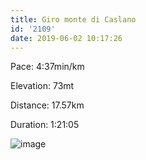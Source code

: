 ```yaml
---
title: Giro monte di Caslano
id: '2109'
date: 2019-06-02 10:17:26
---
```


Pace: 4:37min/km

Elevation: 73mt

Distance: 17.57km

Duration: 1:21:05


![image](/images/2021/08/20190602-activity-map.png)